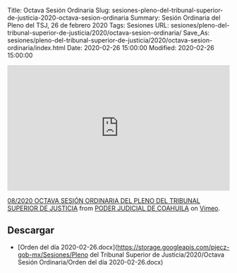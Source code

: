 Title: Octava Sesión Ordinaria
Slug: sesiones-pleno-del-tribunal-superior-de-justicia-2020-octava-sesion-ordinaria
Summary: Sesión Ordinaria del Pleno del TSJ, 26 de febrero 2020
Tags: Sesiones
URL: sesiones/pleno-del-tribunal-superior-de-justicia/2020/octava-sesion-ordinaria/
Save_As: sesiones/pleno-del-tribunal-superior-de-justicia/2020/octava-sesion-ordinaria/index.html
Date: 2020-02-26 15:00:00
Modified: 2020-02-26 15:00:00


<div style="padding:56.25% 0 0 0;position:relative;"><iframe src="https://player.vimeo.com/video/393939899" style="position:absolute;top:0;left:0;width:100%;height:100%;" frameborder="0" allow="autoplay; fullscreen" allowfullscreen></iframe></div><script src="https://player.vimeo.com/api/player.js"></script>
<p><a href="https://vimeo.com/393939899">08/2020 OCTAVA SESI&Oacute;N ORDINARIA DEL PLENO DEL TRIBUNAL SUPERIOR DE JUSTICIA</a> from <a href="https://vimeo.com/user103229504">PODER JUDICIAL DE COAHUILA</a> on <a href="https://vimeo.com">Vimeo</a>.</p>



## Descargar


* [Orden del día 2020-02-26.docx](https://storage.googleapis.com/pjecz-gob-mx/Sesiones/Pleno del Tribunal Superior de Justicia/2020/Octava Sesión Ordinaria/Orden del día 2020-02-26.docx)


